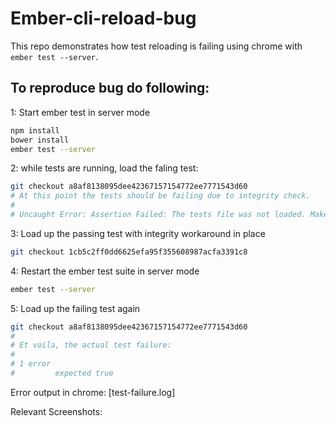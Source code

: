 # Ember-cli-reload-bug

This repo demonstrates how test reloading is failing using chrome with `ember test --server`.


## To reproduce bug do following:

1: Start ember test in server mode
```bash
npm install
bower install
ember test --server
```

2: while tests are running, load the faling test:
```bash
git checkout a8af8138095dee42367157154772ee7771543d60
# At this point the tests should be failing due to integrity check.
#
# Uncaught Error: Assertion Failed: The tests file was not loaded. Make sure your tests index.html includes "assets/tests.js"
```

3: Load up the passing test with integrity workaround in place
```bash
git checkout 1cb5c2ff0dd6625efa95f355608987acfa3391c8
```

4: Restart the ember test suite in server mode
```bash
ember test --server
```

5: Load up the failing test again
```bash
git checkout a8af8138095dee42367157154772ee7771543d60
# 
# Et voila, the actual test failure:
#
# 1 error
#         expected true
```

Error output in chrome:
[test-failure.log]

Relevant Screenshots:
